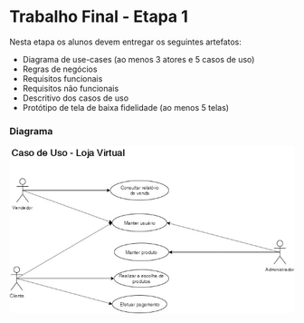 # Trabalho Final - Etapa 1
Nesta etapa os alunos devem entregar os seguintes artefatos:

* Diagrama de use-cases (ao menos 3 atores e 5 casos de uso) 
* Regras de negócios
* Requisitos funcionais
* Requisitos não funcionais
* Descritivo dos casos de uso
* Protótipo de tela de baixa fidelidade (ao menos 5 telas)

### Diagrama

![](casodeuso.jpg)
